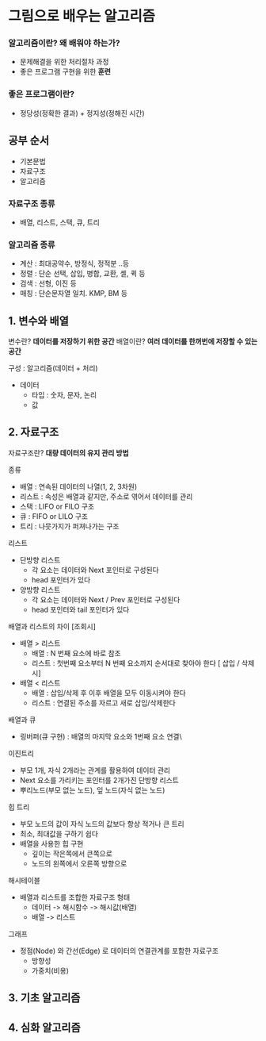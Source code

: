 # 그림으로 배우는 알고리즘

### 알고리즘이란? 왜 배워야 하는가?
- 문제해결을 위한 처리절차 과정
- 좋은 프로그램 구현을 위한 **훈련**

### 좋은 프로그램이란?
- 정당성(정확한 결과) + 정지성(정해진 시간)

## 공부 순서
- 기본문법
- 자료구조
- 알고리즘

### 자료구조 종류
 - 배열, 리스트, 스택, 큐, 트리

### 알고리즘 종류

- 계산 : 최대공약수, 방정식, 정적분 ..등
- 정렬 : 단순 선택, 삽입, 병합, 교환, 셸, 퀵 등
- 검색 : 선형, 이진 등
- 매칭 : 단순문자열 일치. KMP, BM 등

## 1. 변수와 배열

변수란? **데이터를 저장하기 위한 공간**
배열이란?  **여러 데이터를 한꺼번에 저장할 수 있는 공간**

구성 : 알고리즘(데이터 + 처리) 
- 데이터 
	- 타입 : 숫자, 문자, 논리
	- 값


## 2. 자료구조

자료구조란? **대량 데이터의 유지 관리 방법**

종류
- 배열 : 연속된 데이터의 나열(1, 2, 3차원)
- 리스트 : 속성은 배열과 같지만, 주소로 엮어서 데이터를 관리
- 스택 : LIFO or FILO 구조
- 큐 : FIFO or LILO 구조
- 트리 : 나뭇가지가 퍼져나가는 구조

리스트
- 단방향 리스트
	- 각 요소는 데이터와 Next 포인터로 구성된다
	-  head 포인터가 있다
- 양방향 리스트
	- 각 요소는 데이터와 Next / Prev 포인터로 구성된다
	- head 포인터와 tail 포인터가 있다

배열과 리스트의 차이
[조회시]
- 배열 > 리스트
	- 배열 : N 번째 요소에 바로 참조
	- 리스트 : 첫번째 요소부터 N 번째 요소까지 순서대로 찾아야 한다
[ 삽입 / 삭제시]
- 배열 < 리스트 
	- 배열 : 삽입/삭제 후 이후 배열을 모두 이동시켜야 한다
	- 리스트 : 연결된 주소를 자르고 새로 삽입/삭제한다

배열과 큐
- 링버퍼(큐 구현) : 배열의 마지막 요소와 1번째 요소 연결\

이진트리 
- 부모 1개, 자식 2개라는 관계를 활용하여 데이터 관리
- Next 요소를 가리키는 포인터를 2개가진 단방향 리스트
- 뿌리노드(부모 없는 노드), 잎 노드(자식 없는 노드)

힙 트리
- 부모 노드의 값이 자식 노드의 값보다 항상 적거나 큰 트리
- 최소, 최대값을 구하기 쉽다
- 배열을 사용한 힙 구현
	- 깊이는 작은쪽에서 큰쪽으로
	- 노드의 왼쪽에서 오른쪽 방향으로

해시테이블
- 배열과 리스트를 조합한 자료구조 형태
	- 데이터 -> 해시함수 -> 해시값(배열)
	- 배열 -> 리스트

그래프
- 정점(Node) 와 간선(Edge) 로 데이터의 연결관계를 포함한 자료구조
	- 방향성
	- 가중치(비용) 



## 3. 기초 알고리즘 

## 4. 심화 알고리즘






 

<!--stackedit_data:
eyJoaXN0b3J5IjpbLTExNTQ0Mzk4MDgsLTg3MDMxNzM2OCwxOD
MyNTEzNjI5LC0yNzgwOTI4MDddfQ==
-->
